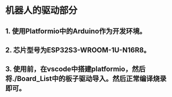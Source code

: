 # 机器人的驱动部分

## 1. 使用Platformio中的Arduino作为开发环境。
## 2. 芯片型号为ESP32S3-WROOM-1U-N16R8。
## 3. 使用前，在vscode中搭建platformio，然后将./Board_List中的板子驱动导入。然后正常编译烧录即可。
